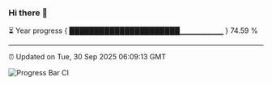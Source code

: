 ### Hi there 👋

⏳ Year progress { ██████████████████████▁▁▁▁▁▁▁▁ } 74.59 %

---

⏰ Updated on Tue, 30 Sep 2025 06:09:13 GMT

![Progress Bar CI](https://github.com/liununu/liununu/workflows/Progress%20Bar%20CI/badge.svg)

